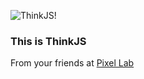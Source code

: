 ![ThinkJS!](//github.com/thinkpixellab/thinkjs/raw/master/images/pixellab.png)
### This is ThinkJS

From your friends at [Pixel Lab](http://thinkpixellab.com)
